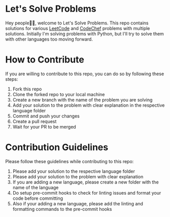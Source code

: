 # Let's Solve Problems

Hey people👋🏻, welcome to Let's Solve Problems. This repo contains solutions for various 
[LeetCode](https://leetcode.com) and [CodeChef](https://codechef.com) problems with multiple solutions.
Initially I'm solving problems with Python, but I'll try to solve them with other languages too moving forward.

# How to Contribute
If you are willing to contribute to this repo, you can do so by following these steps:
1. Fork this repo
2. Clone the forked repo to your local machine
3. Create a new branch with the name of the problem you are solving
4. Add your solution to the problem with clear explanation in the respective language folder
5. Commit and push your changes
6. Create a pull request
7. Wait for your PR to be merged

# Contribution Guidelines
Please follow these guidelines while contributing to this repo:
1. Please add your solution to the respective language folder
2. Please add your solution to the problem with clear explanation
3. If you are adding a new language, please create a new folder with the name of the language
4. Do setup pre-commit hooks to check for linting issues and format your code before committing
5. Also if your adding a new language, please add the linting and formatting commands to the pre-commit hooks
